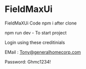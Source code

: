 # FieldMaxUi
FieldMaXUi Code
npm i after clone

npm run dev - To start project

Login using these creditinials

EMail : Tony@generalhomecorp.com

Password: Ghmc1234!
